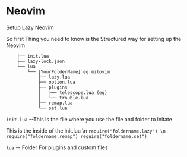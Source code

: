 # Neovim
Setup Lazy Neovim

So first Thing you need to know is the Structured way for setting up the Neovim 

```nvim
    ├── init.lua
    ├── lazy-lock.json
    └── lua
        └── [YourFolderName] eg milovim
            ├── lazy.lua  
            ├── option.lua
            ├── plugins
            │   ├── telescope.lua (eg)
            │   └── trouble.lua
            ├── remap.lua
            └── set.lua

```

```init.lua``` --This is the file where you use the file and folder to initate

This is the inside of the init.lua 
\n
``
require("foldername.lazy")
\n
require("foldername.remap")
require("foldername.set")
``


``lua`` -- Folder For plugins and custom files 

